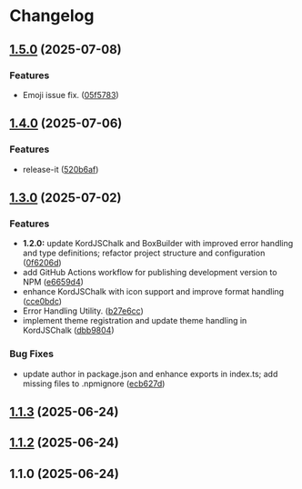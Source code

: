 # Changelog

## [1.5.0](https://github.com/kordjs/utils/compare/1.4.0...1.5.0) (2025-07-08)

### Features

* Emoji issue fix. ([05f5783](https://github.com/kordjs/utils/commit/05f5783891d9da78e88db3c4f6560997f323ae95))

## [1.4.0](https://github.com/kordjs/utils/compare/1.3.0...1.4.0) (2025-07-06)

### Features

* release-it ([520b6af](https://github.com/kordjs/utils/commit/520b6afc4a871559fc629161b7006143121cd69c))
## [1.3.0](https://github.com/kordjs/utils/compare/1.2.1...1.3.0) (2025-07-02)

### Features

* **1.2.0:** update KordJSChalk and BoxBuilder with improved error handling and type definitions; refactor project structure and configuration ([0f6206d](https://github.com/kordjs/utils/commit/0f6206d4328f397b9196a73aa00662ca8d463bd9))
* add GitHub Actions workflow for publishing development version to NPM ([e6659d4](https://github.com/kordjs/utils/commit/e6659d474ac4927145473802afbdf25c2fee80c4))
* enhance KordJSChalk with icon support and improve format handling ([cce0bdc](https://github.com/kordjs/utils/commit/cce0bdc91692ef98ea5d2822896fcfe0ab5ed49c))
* Error Handling Utility. ([b27e6cc](https://github.com/kordjs/utils/commit/b27e6cc2de1aa08da5eec139283a06a1334378b4))
* implement theme registration and update theme handling in KordJSChalk ([dbb9804](https://github.com/kordjs/utils/commit/dbb98048c3d5d68b391e57fe28aac9fcc80716c4))

### Bug Fixes

* update author in package.json and enhance exports in index.ts; add missing files to .npmignore ([ecb627d](https://github.com/kordjs/utils/commit/ecb627d51548dacc7d9ab01f4b4132693a1cc442))
## [1.1.3](https://github.com/kordjs/utils/compare/1.1.2...1.1.3) (2025-06-24)
## [1.1.2](https://github.com/kordjs/utils/compare/1.1.0...1.1.2) (2025-06-24)
## 1.1.0 (2025-06-24)
